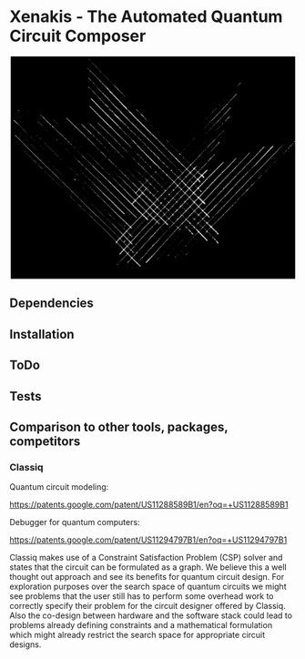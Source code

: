 # Xenakis - The Automated Quantum Circuit Composer

<p align="center" style="font-size:5px">
<img src="img/Xenakis_Logo_horizontal.png" width="500"/>
</p>

## Dependencies

## Installation

## ToDo

## Tests

## Comparison to other tools, packages, competitors

### Classiq

Quantum circuit modeling:

https://patents.google.com/patent/US11288589B1/en?oq=+US11288589B1

Debugger for quantum computers:

https://patents.google.com/patent/US11294797B1/en?oq=+US11294797B1

Classiq makes use of a Constraint Satisfaction Problem (CSP) solver and states that the circuit can be formulated as a graph. We believe this a well thought out approach and see its benefits for quantum circuit design. For exploration purposes over the search space of quantum circuits we might see problems that the user still has to perform some overhead work to correctly specify their problem for the circuit designer offered by Classiq. Also the co-design between hardware and the software stack could lead to problems already defining constraints and a mathematical formulation which might already restrict the search space for appropriate circuit designs.
